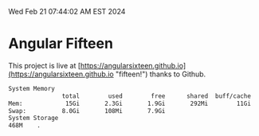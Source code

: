 Wed Feb 21 07:44:02 AM EST 2024

# Angular Fifteen


This project is live at [https://angularsixteen.github.io](https://angularsixteen.github.io "fifteen!") thanks to Github.

```bash
System Memory
               total        used        free      shared  buff/cache   available
Mem:            15Gi       2.3Gi       1.9Gi       292Mi        11Gi        12Gi
Swap:          8.0Gi       108Mi       7.9Gi
System Storage
468M	.
```
```bash
